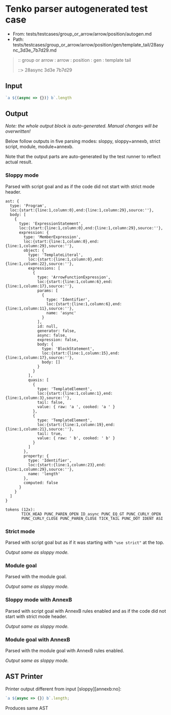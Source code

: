 # Tenko parser autogenerated test case

- From: tests/testcases/group_or_arrow/arrow/position/autogen.md
- Path: tests/testcases/group_or_arrow/arrow/position/gen/template_tail/28async_3d3e_7b7d29.md

> :: group or arrow : arrow : position : gen : template tail
>
> ::> 28async 3d3e 7b7d29

## Input


`````js
`a ${(async => {})} b`.length
`````

## Output

_Note: the whole output block is auto-generated. Manual changes will be overwritten!_

Below follow outputs in five parsing modes: sloppy, sloppy+annexb, strict script, module, module+annexb.

Note that the output parts are auto-generated by the test runner to reflect actual result.

### Sloppy mode

Parsed with script goal and as if the code did not start with strict mode header.

`````
ast: {
  type: 'Program',
  loc:{start:{line:1,column:0},end:{line:1,column:29},source:''},
  body: [
    {
      type: 'ExpressionStatement',
      loc:{start:{line:1,column:0},end:{line:1,column:29},source:''},
      expression: {
        type: 'MemberExpression',
        loc:{start:{line:1,column:0},end:{line:1,column:29},source:''},
        object: {
          type: 'TemplateLiteral',
          loc:{start:{line:1,column:0},end:{line:1,column:22},source:''},
          expressions: [
            {
              type: 'ArrowFunctionExpression',
              loc:{start:{line:1,column:6},end:{line:1,column:17},source:''},
              params: [
                {
                  type: 'Identifier',
                  loc:{start:{line:1,column:6},end:{line:1,column:11},source:''},
                  name: 'async'
                }
              ],
              id: null,
              generator: false,
              async: false,
              expression: false,
              body: {
                type: 'BlockStatement',
                loc:{start:{line:1,column:15},end:{line:1,column:17},source:''},
                body: []
              }
            }
          ],
          quasis: [
            {
              type: 'TemplateElement',
              loc:{start:{line:1,column:1},end:{line:1,column:3},source:''},
              tail: false,
              value: { raw: 'a ', cooked: 'a ' }
            },
            {
              type: 'TemplateElement',
              loc:{start:{line:1,column:19},end:{line:1,column:21},source:''},
              tail: true,
              value: { raw: ' b', cooked: ' b' }
            }
          ]
        },
        property: {
          type: 'Identifier',
          loc:{start:{line:1,column:23},end:{line:1,column:29},source:''},
          name: 'length'
        },
        computed: false
      }
    }
  ]
}

tokens (12x):
       TICK_HEAD PUNC_PAREN_OPEN ID_async PUNC_EQ_GT PUNC_CURLY_OPEN
       PUNC_CURLY_CLOSE PUNC_PAREN_CLOSE TICK_TAIL PUNC_DOT IDENT ASI
`````

### Strict mode

Parsed with script goal but as if it was starting with `"use strict"` at the top.

_Output same as sloppy mode._

### Module goal

Parsed with the module goal.

_Output same as sloppy mode._

### Sloppy mode with AnnexB

Parsed with script goal with AnnexB rules enabled and as if the code did not start with strict mode header.

_Output same as sloppy mode._

### Module goal with AnnexB

Parsed with the module goal with AnnexB rules enabled.

_Output same as sloppy mode._

## AST Printer

Printer output different from input [sloppy][annexb:no]:

````js
`a ${async => {}} b`.length;
````

Produces same AST
